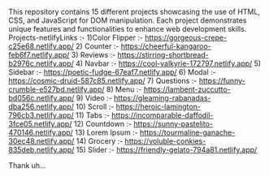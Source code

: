 This repository contains 15 different projects showcasing the use of HTML, CSS, and JavaScript for DOM manipulation. Each project demonstrates unique features and functionalities to enhance web development skills.
 Projects-netlifyLinks :- 
 1)Color Flipper :- https://gorgeous-crepe-c25e68.netlify.app/
 2) Counter :- https://cheerful-kangaroo-feb6f7.netlify.app/
 3) Reviews :- https://stirring-shortbread-b2976c.netlify.app/
 4) Navbar :- https://cool-valkyrie-172797.netlify.app/
 5) Sidebar :- https://poetic-fudge-67eaf7.netlify.app/
 6) Modal :- https://cosmic-druid-587c85.netlify.app/
 7) Questions :- https://funny-crumble-e527bd.netlify.app/
 8) Menu :-  https://lambent-zuccutto-bd056c.netlify.app/
 9) Video :-  https://gleaming-rabanadas-dba256.netlify.app/
 10) Scroll :- https://heroic-lamington-796cb3.netlify.app/
 11) Tabs :- https://incomparable-daffodil-3fce05.netlify.app/
 12) Countdown :- https://sunny-pastelito-470146.netlify.app/
 13) Lorem Ipsum :- https://tourmaline-ganache-30ec48.netlify.app/
 14) Grocery :- https://voluble-conkies-835deb.netlify.app/
 15) Slider :- https://friendly-gelato-794a81.netlify.app/


 Thank uh...
 
 

